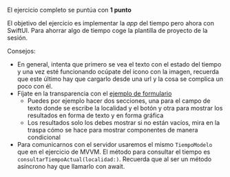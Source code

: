 

El ejercicio completo se puntúa con **1 punto**

El objetivo del ejercicio es implementar la *app* del tiempo pero ahora con SwiftUI. Para ahorrar algo de tiempo coge la plantilla de proyecto de la sesión.

Consejos:

- En general, intenta que primero se vea el texto con el estado del tiempo y una vez esté funcionando ocúpate del icono con la imagen, recuerda que este último hay que cargarlo desde una url y la cosa se complica un poco con él.
- Fíjate en la transparencia con el [ejemplo de formulario](https://ottocol.github.io/pddm-traspas/traspas/swiftui/#/19)
	+ Puedes por ejemplo hacer dos secciones, una para el campo de texto donde se escribe la localidad y el botón y otra para mostrar los resultados en forma de texto y en forma gráfica
	+ Los resultados solo los debes mostrar si no están vacíos, mira en la traspa cómo se hace para mostrar componentes de manera condicional
- Para comunicarnos con el servidor usaremos el mismo `TiempoModelo` que en el ejercicio de MVVM. El método para consultar el tiempo es `consultarTiempoActual(localidad:)`. Recuerda que al ser un método asíncrono hay que llamarlo con await.